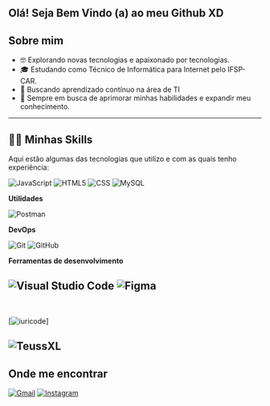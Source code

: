 ## Olá! Seja Bem Vindo (a) ao meu Github XD

## Sobre mim

- 🤓 Explorando novas tecnologias e apaixonado por tecnologias.
- 🎓 Estudando como Técnico de Informática para Internet pelo IFSP-CAR.
- 👾 Buscando aprendizado contínuo na área de TI
- 🤯 Sempre em busca de aprimorar minhas habilidades e expandir meu conhecimento.
---
## 🐱‍👤 Minhas Skills

Aqui estão algumas das tecnologias que utilizo e com as quais tenho experiência:

![JavaScript](https://img.shields.io/badge/-JavaScript-333333?style=flat&logo=javascript)
![HTML5](https://img.shields.io/badge/-HTML5-333333?style=flat&logo=HTML5)
![CSS](https://img.shields.io/badge/-CSS-333333?style=flat&logo=CSS3&logoColor=1572B6)
![MySQL](https://img.shields.io/badge/-MySQL-333333?style=flat&logo=mysql)

**Utilidades**

![Postman](https://img.shields.io/badge/-Postman-333333?style=flat&logo=postman)

**DevOps**

![Git](https://img.shields.io/badge/-Git-333333?style=flat&logo=git)
![GitHub](https://img.shields.io/badge/-GitHub-333333?style=flat&logo=github)

**Ferramentas de desenvolvimento**

![Visual Studio Code](https://img.shields.io/badge/-Visual%20Studio%20Code-333333?style=flat&logo=visual-studio-code&logoColor=007ACC)
![Figma](https://img.shields.io/badge/-Figma-333333?style=flat&logo=figma&logoColor=007ACC)
---

<br/>


[![iuricode](https://github-readme-stats.vercel.app/api?username=TeussXL&theme=dark)]


![TeussXL](https://github-readme-stats.vercel.app/api/top-langs/?username=TeussXL&hide=html&layout=compact&theme=dark)
---
## Onde me encontrar

<p align="left">
  <a href="#" title="Gmail">
  <img src="https://img.shields.io/badge/-Gmail-FF0000?style=flat-square&labelColor=FF0000&logo=gmail&logoColor=white&link=mateus.rodrigo@aluno.ifsp.edu.br" alt="Gmail"/></a>
  <a href="#" title="Instagram">
  <img src="https://img.shields.io/badge/-Instagram-DF0174?style=flat-square&labelColor=DF0174&logo=instagram&logoColor=white&link=https://www.instagram.com/_.wftm4teo?utm_source=ig_web_button_share_sheet&igsh=ZDNlZDc0MzIxNw==" alt="Instagram"/></a>
</p>
